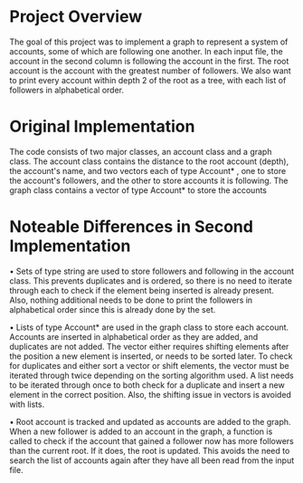 # Project Overview

The goal of this project was to implement a graph to represent a system
of accounts, some of which are following one another. In each input file,
the account in the second column is following the account in the first.
The root account is the account with the greatest number of followers.
We also want to print every account within depth 2 of the root as a tree,
with each list of followers in alphabetical order.

# Original Implementation

The code consists of two major classes, an account class and a graph class.
The account class contains the distance to the root account (depth), the
account's name, and two vectors each of type Account* , one to store the
account's followers, and the other to store accounts it is following. The
graph class contains a vector of type Account* to store the accounts

# Noteable Differences in Second Implementation

•   Sets of type string are used to store followers and following in the
    account class. This prevents duplicates and is ordered, so there is no
    need to iterate through each to check if the element being inserted is
    already present. Also, nothing additional needs to be done to print
    the followers in alphabetical order since this is already done by the set.

•   Lists of type Account* are used in the graph class to store each account.
    Accounts are inserted in alphabetical order as they are added, and duplicates
    are not added. The vector either requires shifting elements after the position
    a new element is inserted, or needs to be sorted later. To check for duplicates
    and either sort a vector or shift elements, the vector must be iterated through
    twice depending on the sorting algorithm used. A list needs to be iterated
    through once to both check for a duplicate and insert a new element in the
    correct position. Also, the shifting issue in vectors is avoided with lists.

•   Root account is tracked and updated as accounts are added to the graph. When
    a new follower is added to an account in the graph, a function is called to
    check if the account that gained a follower now has more followers than the
    current root. If it does, the root is updated. This avoids the need to search
    the list of accounts again after they have all been read from the input file.
    